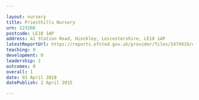 ```yaml
---

layout: nursery
title: Priesthills Nursery
urn: 223260
postcode: LE10 1AP
address: 42 Station Road, Hinckley, Leicestershire, LE10 1AP
latestReportUrl: https://reports.ofsted.gov.uk/provider/files/2474919/urn/223260.pdf
teaching: 0
development: 0
leadership: 1
outcomes: 0
overall: 1
date: 01 April 2018 
datePublish: 2 April 2015

---
```

